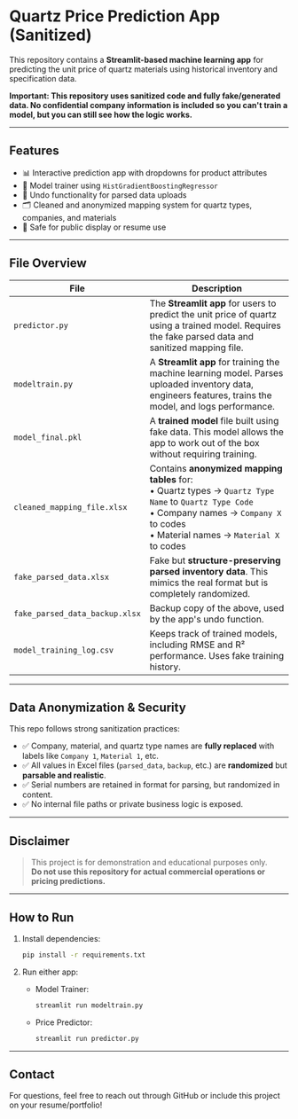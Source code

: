 # Quartz Price Prediction App (Sanitized)

This repository contains a **Streamlit-based machine learning app** for predicting the unit price of quartz materials using historical inventory and specification data.

**Important: This repository uses sanitized code and fully fake/generated data. No confidential company information is included so you can't train a model, but you can still see how the logic works.**

---

## Features

- 📊 Interactive prediction app with dropdowns for product attributes
- 🧠 Model trainer using `HistGradientBoostingRegressor`
- 🔁 Undo functionality for parsed data uploads
- 🗂️ Cleaned and anonymized mapping system for quartz types, companies, and materials
- 🔐 Safe for public display or resume use

---

## File Overview

| File | Description |
|------|-------------|
| `predictor.py` | The **Streamlit app** for users to predict the unit price of quartz using a trained model. Requires the fake parsed data and sanitized mapping file. |
| `modeltrain.py` | A **Streamlit app** for training the machine learning model. Parses uploaded inventory data, engineers features, trains the model, and logs performance. |
| `model_final.pkl` | A **trained model** file built using fake data. This model allows the app to work out of the box without requiring training. |
| `cleaned_mapping_file.xlsx` | Contains **anonymized mapping tables** for: <br/>• Quartz types → `Quartz Type Name` to `Quartz Type Code`<br/>• Company names → `Company X` to codes<br/>• Material names → `Material X` to codes |
| `fake_parsed_data.xlsx` | Fake but **structure-preserving parsed inventory data**. This mimics the real format but is completely randomized. |
| `fake_parsed_data_backup.xlsx` | Backup copy of the above, used by the app's undo function. |
| `model_training_log.csv` | Keeps track of trained models, including RMSE and R² performance. Uses fake training history. |

---

## Data Anonymization & Security

This repo follows strong sanitization practices:

- ✅ Company, material, and quartz type names are **fully replaced** with labels like `Company 1`, `Material 1`, etc.
- ✅ All values in Excel files (`parsed_data`, `backup`, etc.) are **randomized** but **parsable and realistic**.
- ✅ Serial numbers are retained in format for parsing, but randomized in content.
- ✅ No internal file paths or private business logic is exposed.

---

## Disclaimer

> This project is for demonstration and educational purposes only.  
> **Do not use this repository for actual commercial operations or pricing predictions.**

---

## How to Run

1. Install dependencies:
    ```bash
    pip install -r requirements.txt
    ```

2. Run either app:
    - Model Trainer:
      ```bash
      streamlit run modeltrain.py
      ```
    - Price Predictor:
      ```bash
      streamlit run predictor.py
      ```

---

## Contact

For questions, feel free to reach out through GitHub or include this project on your resume/portfolio!



